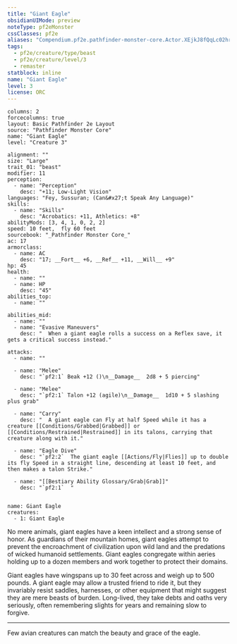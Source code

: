 ```yaml
---
title: "Giant Eagle"
obsidianUIMode: preview
noteType: pf2eMonster
cssClasses: pf2e
aliases: "Compendium.pf2e.pathfinder-monster-core.Actor.XEjkJ8fQqLc02hrU" 
tags:
  - pf2e/creature/type/beast
  - pf2e/creature/level/3
  - remaster
statblock: inline
name: "Giant Eagle"
level: 3
license: ORC
---
```


```statblock
columns: 2
forcecolumns: true
layout: Basic Pathfinder 2e Layout
source: "Pathfinder Monster Core"
name: "Giant Eagle"
level: "Creature 3"

alignment: ""
size: "Large"
trait_01: "beast"
modifier: 11
perception:
  - name: "Perception"
    desc: "+11; Low-Light Vision"
languages: "Fey, Sussuran; (Can&#x27;t Speak Any Language)"
skills:
  - name: "Skills"
    desc: "Acrobatics: +11, Athletics: +8"
abilityMods: [3, 4, 1, 0, 2, 2]
speed: 10 feet,  fly 60 feet
sourcebook: "_Pathfinder Monster Core_"
ac: 17
armorclass:
  - name: AC
    desc: "17; __Fort__ +6, __Ref__ +11, __Will__ +9"
hp: 45
health:
  - name: ""
  - name: HP
    desc: "45"
abilities_top:
  - name: ""

abilities_mid:
  - name: ""
  - name: "Evasive Maneuvers"
    desc: "  When a giant eagle rolls a success on a Reflex save, it gets a critical success instead."

attacks:
  - name: ""

  - name: "Melee"
    desc: "`pf2:1` Beak +12 ()\n__Damage__  2d8 + 5 piercing"

  - name: "Melee"
    desc: "`pf2:1` Talon +12 (agile)\n__Damage__  1d10 + 5 slashing plus grab"

  - name: "Carry"
    desc: "  A giant eagle can Fly at half Speed while it has a creature [[Conditions/Grabbed|Grabbed]] or [[Conditions/Restrained|Restrained]] in its talons, carrying that creature along with it."

  - name: "Eagle Dive"
    desc: "`pf2:2`  The giant eagle [[Actions/Fly|Flies]] up to double its fly Speed in a straight line, descending at least 10 feet, and then makes a talon Strike."

  - name: "[[Bestiary Ability Glossary/Grab|Grab]]"
    desc: "`pf2:1`  "
 
```

```encounter-table
name: Giant Eagle
creatures:
  - 1: Giant Eagle
```



No mere animals, giant eagles have a keen intellect and a strong sense of honor. As guardians of their mountain homes, giant eagles attempt to prevent the encroachment of civilization upon wild land and the predations of wicked humanoid settlements. Giant eagles congregate within aeries holding up to a dozen members and work together to protect their domains.

Giant eagles have wingspans up to 30 feet across and weigh up to 500 pounds. A giant eagle may allow a trusted friend to ride it, but they invariably resist saddles, harnesses, or other equipment that might suggest they are mere beasts of burden. Long-lived, they take debts and oaths very seriously, often remembering slights for years and remaining slow to forgive.

* * *

Few avian creatures can match the beauty and grace of the eagle.
